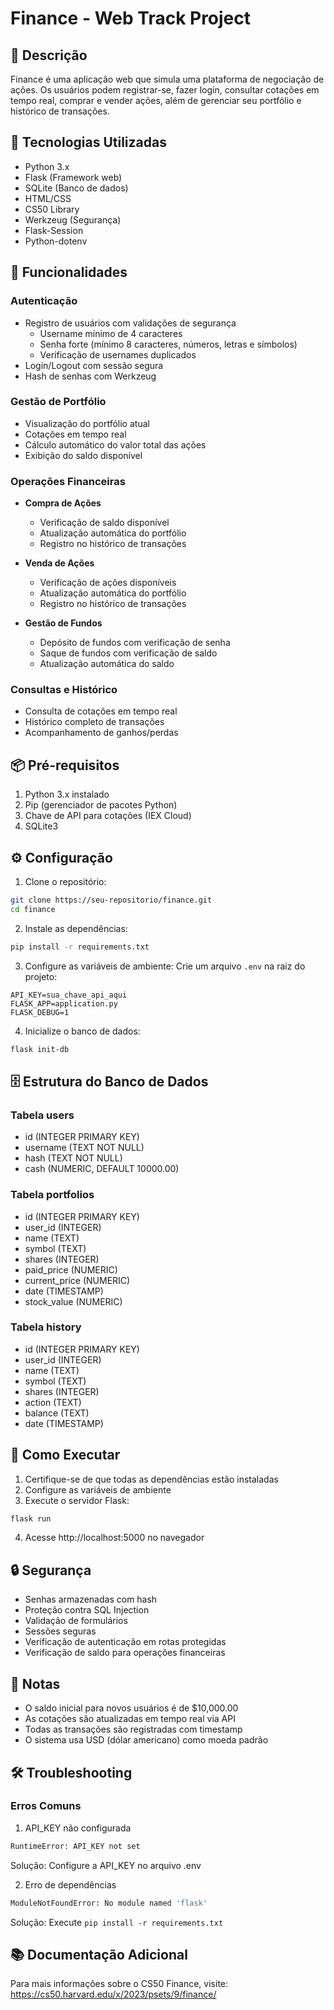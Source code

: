 # Finance - Web Track Project

## 📝 Descrição
Finance é uma aplicação web que simula uma plataforma de negociação de ações. Os usuários podem registrar-se, fazer login, consultar cotações em tempo real, comprar e vender ações, além de gerenciar seu portfólio e histórico de transações.

## 🔧 Tecnologias Utilizadas
- Python 3.x
- Flask (Framework web)
- SQLite (Banco de dados)
- HTML/CSS
- CS50 Library
- Werkzeug (Segurança)
- Flask-Session
- Python-dotenv

## 🚀 Funcionalidades

### Autenticação
- Registro de usuários com validações de segurança
  - Username mínimo de 4 caracteres
  - Senha forte (mínimo 8 caracteres, números, letras e símbolos)
  - Verificação de usernames duplicados
- Login/Logout com sessão segura
- Hash de senhas com Werkzeug

### Gestão de Portfólio
- Visualização do portfólio atual
- Cotações em tempo real
- Cálculo automático do valor total das ações
- Exibição do saldo disponível

### Operações Financeiras
- **Compra de Ações**
  - Verificação de saldo disponível
  - Atualização automática do portfólio
  - Registro no histórico de transações

- **Venda de Ações**
  - Verificação de ações disponíveis
  - Atualização automática do portfólio
  - Registro no histórico de transações

- **Gestão de Fundos**
  - Depósito de fundos com verificação de senha
  - Saque de fundos com verificação de saldo
  - Atualização automática do saldo

### Consultas e Histórico
- Consulta de cotações em tempo real
- Histórico completo de transações
- Acompanhamento de ganhos/perdas

## 📦 Pré-requisitos

1. Python 3.x instalado
2. Pip (gerenciador de pacotes Python)
3. Chave de API para cotações (IEX Cloud)
4. SQLite3

## ⚙️ Configuração

1. Clone o repositório:
```bash
git clone https://seu-repositorio/finance.git
cd finance
```

2. Instale as dependências:
```bash
pip install -r requirements.txt
```

3. Configure as variáveis de ambiente:
Crie um arquivo `.env` na raiz do projeto:
```env
API_KEY=sua_chave_api_aqui
FLASK_APP=application.py
FLASK_DEBUG=1
```

4. Inicialize o banco de dados:
```bash
flask init-db
```

## 🗄️ Estrutura do Banco de Dados

### Tabela users
- id (INTEGER PRIMARY KEY)
- username (TEXT NOT NULL)
- hash (TEXT NOT NULL)
- cash (NUMERIC, DEFAULT 10000.00)

### Tabela portfolios
- id (INTEGER PRIMARY KEY)
- user_id (INTEGER)
- name (TEXT)
- symbol (TEXT)
- shares (INTEGER)
- paid_price (NUMERIC)
- current_price (NUMERIC)
- date (TIMESTAMP)
- stock_value (NUMERIC)

### Tabela history
- id (INTEGER PRIMARY KEY)
- user_id (INTEGER)
- name (TEXT)
- symbol (TEXT)
- shares (INTEGER)
- action (TEXT)
- balance (TEXT)
- date (TIMESTAMP)

## 🚀 Como Executar

1. Certifique-se de que todas as dependências estão instaladas
2. Configure as variáveis de ambiente
3. Execute o servidor Flask:
```bash
flask run
```
4. Acesse http://localhost:5000 no navegador

## 🔒 Segurança
- Senhas armazenadas com hash
- Proteção contra SQL Injection
- Validação de formulários
- Sessões seguras
- Verificação de autenticação em rotas protegidas
- Verificação de saldo para operações financeiras

## 📝 Notas
- O saldo inicial para novos usuários é de $10,000.00
- As cotações são atualizadas em tempo real via API
- Todas as transações são registradas com timestamp
- O sistema usa USD (dólar americano) como moeda padrão

## 🛠️ Troubleshooting

### Erros Comuns
1. API_KEY não configurada
```bash
RuntimeError: API_KEY not set
```
Solução: Configure a API_KEY no arquivo .env

2. Erro de dependências
```bash
ModuleNotFoundError: No module named 'flask'
```
Solução: Execute `pip install -r requirements.txt`

## 📚 Documentação Adicional
Para mais informações sobre o CS50 Finance, visite:
https://cs50.harvard.edu/x/2023/psets/9/finance/
